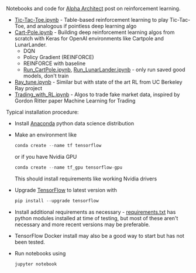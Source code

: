 Notebooks and code for [Alpha Architect](https://alphaarchitect.com/blog/) post on reinforcement learning.

- [Tic-Tac-Toe.ipynb](Tic-Tac-Toe.ipynb) - Table-based reinforcement learning to play Tic-Tac-Toe, and analogous if pointless deep learning algo
- [Cart-Pole.ipynb](Cart-Pole.ipynb) - Building deep reinforcement learning algos from scratch with Keras for OpenAI environments like Cartpole and LunarLander. 
  - DQN
  - Policy Gradient (REINFORCE)
  - REINFORCE with baseline
  - [Run_CartPole.ipynb](Run_CartPole.ipynb), [Run_LunarLander.ipynb](Run_LunarLander.ipynb) - only run saved good models, don't train
- [Ray_tune.ipynb](Ray_tune.ipynb) - Similar but with state of the art RL from UC Berkeley Ray project
- [Trading_with_RL.ipynb](Trading_with_RL.ipynb) - Algos to trade fake market data, inspired by Gordon Ritter paper Machine Learning for Trading

Typical installation procedure:

- Install [Anaconda](https://docs.anaconda.com/anaconda/install/) python data science distribution 

- Make an environment like 

  ```python
  conda create --name tf tensorflow
  ```

  or if you have Nvidia GPU

  ```python
  conda create --name tf_gpu tensorflow-gpu 
  ```

  This should install requirements like working Nvidia drivers

- Upgrade [TensorFlow](https://www.tensorflow.org/install/pip?lang=python3) to latest version with 

  ```python
  pip install --upgrade tensorflow
  ```

- Install additional requirements as necessary - [requirements.txt](requirements.txt) has python modules installed at time of testing, but most of these aren't necessary and more recent versions may be preferable.

- TensorFlow Docker install may also be a good way to start but has not been tested.

- Run notebooks using 

  ```python
  jupyter notebook
  ```

  